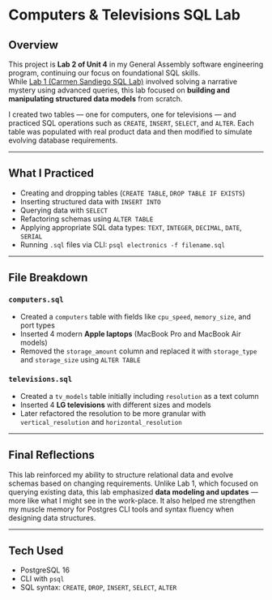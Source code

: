 # Computers & Televisions SQL Lab 

## Overview

This project is **Lab 2 of Unit 4** in my General Assembly software engineering program, continuing our focus on foundational SQL skills.  
While [Lab 1 (Carmen Sandiego SQL Lab)](https://github.com/ajungers-ga/sql-lab-carmen) involved solving a narrative mystery using advanced queries, this lab focused on **building and manipulating structured data models** from scratch.

I created two tables — one for computers, one for televisions — and practiced SQL operations such as `CREATE`, `INSERT`, `SELECT`, and `ALTER`. Each table was populated with real product data and then modified to simulate evolving database requirements.

---

## What I Practiced

- Creating and dropping tables (`CREATE TABLE`, `DROP TABLE IF EXISTS`)
- Inserting structured data with `INSERT INTO`
- Querying data with `SELECT`
- Refactoring schemas using `ALTER TABLE`
- Applying appropriate SQL data types: `TEXT`, `INTEGER`, `DECIMAL`, `DATE`, `SERIAL`
- Running `.sql` files via CLI: `psql electronics -f filename.sql`

---

## File Breakdown

### `computers.sql`
- Created a `computers` table with fields like `cpu_speed`, `memory_size`, and port types
- Inserted 4 modern **Apple laptops** (MacBook Pro and MacBook Air models)
- Removed the `storage_amount` column and replaced it with `storage_type` and `storage_size` using `ALTER TABLE`

### `televisions.sql`
- Created a `tv_models` table initially including `resolution` as a text column
- Inserted 4 **LG televisions** with different sizes and models
- Later refactored the resolution to be more granular with `vertical_resolution` and `horizontal_resolution`

---

## Final Reflections

This lab reinforced my ability to structure relational data and evolve schemas based on changing requirements. Unlike Lab 1, which focused on querying existing data, this lab emphasized **data modeling and updates** — more like what I might see in the work-place.
It also helped me strengthen my muscle memory for Postgres CLI tools and syntax fluency when designing data structures. 

---

## Tech Used

- PostgreSQL 16
- CLI with `psql`
- SQL syntax: `CREATE`, `DROP`, `INSERT`, `SELECT`, `ALTER`


